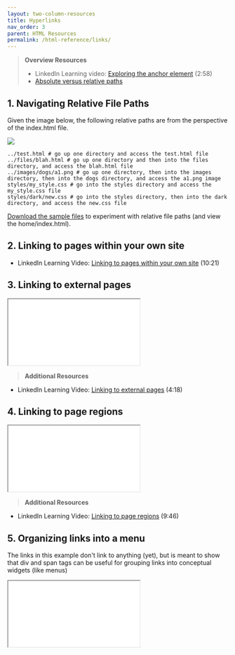 ```yaml
---
layout: two-column-resources
title: Hyperlinks
nav_order: 3
parent: HTML Resources
permalink: /html-reference/links/
---
```


> **Overview Resources**
>
> * LinkedIn Learning video: [Exploring the anchor element](https://www.linkedin.com/learning/html-essential-training/exploring-the-anchor-element?u=75814418) (2:58)
> * [Absolute versus relative paths](http://www.coffeecup.com/help/articles/absolute-vs-relative-pathslinks/)

## 1. Navigating Relative File Paths
Given the image below, the following relative paths are from the perspective of the index.html file.

![](/winter2022/assets/images/file_paths.png)
```shell
../test.html # go up one directory and access the test.html file
../files/blah.html # go up one directory and then into the files directory, and access the blah.html file
../images/dogs/a1.png # go up one directory, then into the images directory, then into the dogs directory, and access the a1.png image
styles/my_style.css # go into the styles directory and access the my_style.css file
styles/dark/new.css # go into the styles directory, then into the dark directory, and access the new.css file
```
<a href="/winter2022/assets/paths.zip">Download the sample files</a> to experiment with relative file paths (and view the home/index.html).

## 2. Linking to pages within your own site
* LinkedIn Learning Video: [Linking to pages within your own site](https://www.linkedin.com/learning/html-essential-training/linking-to-pages-within-your-site?u=75814418) (10:21)

## 3. Linking to external pages
<iframe src="//codepen.io/vanwars/embed/mERgZY/?height=300&theme-id=18654&default-tab=html,result" allowfullscreen="true" class="codepen-frame"></iframe>

> **Additional Resources**
* LinkedIn Learning Video: [Linking to external pages](https://www.linkedin.com/learning/html-essential-training/linking-to-external-pages?u=75814418) (4:18)


## 4. Linking to page regions
<iframe src="//codepen.io/vanwars/embed/rLjbXG/?height=300&theme-id=18654&default-tab=html,result" allowfullscreen="true" class="codepen-frame"></iframe>


> **Additional Resources**
* LinkedIn Learning Video: [Linking to page regions](https://www.linkedin.com/learning/html-essential-training/linking-to-page-regions?u=75814418) (9:46)


## 5. Organizing links into a menu
The links in this example don't link to anything (yet), but is meant to show that div and span tags can be useful for grouping links into conceptual widgets (like menus)
<iframe src="//codepen.io/vanwars/embed/YMWqoO/?height=300&theme-id=18654&default-tab=html,result" allowfullscreen="true" class="codepen-frame"></iframe>